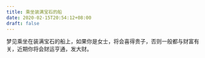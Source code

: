 ```yaml
---
title: 乘坐装满宝石的船
date: 2020-02-15T20:54:12+08:00
draft: false
---
```


梦见乘坐在装满宝石的船上，如果你是女士，将会喜得贵子，否则一般都与财富有关，近期你将会财运亨通，发大财。<br>

